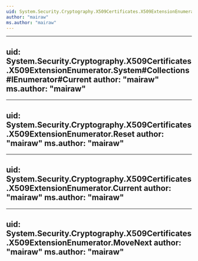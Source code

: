 ```yaml
---
uid: System.Security.Cryptography.X509Certificates.X509ExtensionEnumerator
author: "mairaw"
ms.author: "mairaw"
---
```


---
uid: System.Security.Cryptography.X509Certificates.X509ExtensionEnumerator.System#Collections#IEnumerator#Current
author: "mairaw"
ms.author: "mairaw"
---

---
uid: System.Security.Cryptography.X509Certificates.X509ExtensionEnumerator.Reset
author: "mairaw"
ms.author: "mairaw"
---

---
uid: System.Security.Cryptography.X509Certificates.X509ExtensionEnumerator.Current
author: "mairaw"
ms.author: "mairaw"
---

---
uid: System.Security.Cryptography.X509Certificates.X509ExtensionEnumerator.MoveNext
author: "mairaw"
ms.author: "mairaw"
---
